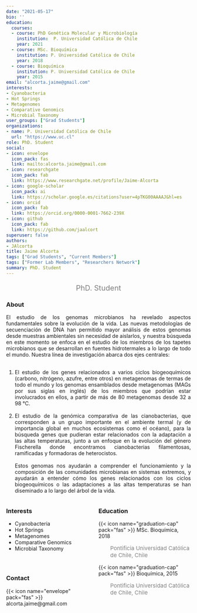```yaml
---
date: "2021-05-17"
bio: ''
education:
  courses:
  - course: PhD Genética Molecular y Microbiología 
    institution:  P. Universidad Católica de Chile
    year: 2021
  - course: MSc. Bioquímica
    institution: P. Universidad Católica de Chile
    year: 2018
  - course: Bioquímica
    institution: P. Universidad Católica de Chile
    year: 2015
email: "alcorta.jaime@gmail.com"
interests:
- Cyanobacteria
- Hot Springs 
- Metagenomes 
- Comparative Genomics 
- Microbial Taxonomy
user_groups: ["Grad Students"]
organizations:
- name: P. Universidad Católica de Chile
  url: "https://www.uc.cl"
role: PhD. Student
social:
- icon: envelope
  icon_pack: fas
  link: mailto:alcorta.jaime@gmail.com
- icon: researchgate
  icon_pack: fab
  link: https://www.researchgate.net/profile/Jaime-Alcorta
- icon: google-scholar
  icon_pack: ai
  link: https://scholar.google.es/citations?user=4pTKG00AAAAJ&hl=es
- icon: orcid
  icon_pack: fab
  link: https://orcid.org/0000-0001-7662-239X
- icon: github
  icon_pack: fab
  link: https://github.com/jaalcort
superuser: false
authors:
- JAlcorta
title: Jaime Alcorta
tags: ["Grad Students", "Current Members"]
tags: ["Former Lab Members", "Researchers Network"]
summary: PhD. Student
---
```

<p style="color:grey; font-size:20px; text-align:center;"> PhD. Student </p>

<div style="text-align:justify;">

<h3> About </h3>

El estudio de los genomas microbianos ha revelado aspectos fundamentales sobre la evolución de la vida. Las nuevas metodologías de secuenciación de DNA han permitido mayor análisis de estos genomas desde muestras ambientales sin necesidad de aislarlos, y nuestra búsqueda en este momento se enfoca en el estudio de los miembros de los tapetes microbianos que se desarrollan en fuentes hidrotermales a lo largo de todo el mundo. Nuestra línea de investigación abarca dos ejes centrales:<br><br>
1. El estudio de los genes relacionados a varios ciclos biogeoquímicos (carbono, nitrógeno, azufre, entre otros) en metagenomas de termas de todo el mundo y los genomas ensamblados desde metagenomas (MAGs por sus siglas en inglés) de los miembros que podrían estar involucrados en ellos, a partir de más de 80 metagenomas desde 32 a 98 °C. <br><br>  
2. El estudio de la genómica comparativa de las cianobacterias, que corresponden a un grupo importante en el ambiente termal (y de importancia global en muchos ecosistemas como el océano), para la búsqueda genes que pudieran estar relacionados con la adaptación a las altas temperaturas, junto a un enfoque en la evolución del género Fischerella donde encontramos cianobacterias filamentosas, ramificadas y formadoras de heterocistos.<br><br>
Estos genomas nos ayudarán a comprender el funcionamiento y la composición de las comunidades microbianas en sistemas extremos, y ayudarán a entender cómo los genes relacionados con los ciclos biogeoquímicos o las adaptaciones a las altas temperaturas se han diseminado a lo largo del árbol de la vida.<br>

</div>

<style>
.column-left{
  float: left;
  width: 50%;
  text-align: left;
}
.column-right{
  float: right;
  width: 50%;
  text-align: left;
}
</style>

<div class="column-left">

<h3> Interests </h3>

- Cyanobacteria
- Hot Springs 
- Metagenomes 
- Comparative Genomics 
- Microbial Taxonomy

<br><br>
</div>

<div class="column-right">

<h3> Education </h3>
{{< icon name="graduation-cap" pack="fas" >}} MSc. Bioquímica, 2018
<p style="color:grey; font-size:15px; padding-left:32px;"> Pontificia Universidad Católica de Chile, Chile  </p>
{{< icon name="graduation-cap" pack="fas" >}} Bioquímica, 2015
<p style="color:grey; font-size:15px; padding-left:32px;"> Pontificia Universidad Católica de Chile, Chile </p>

<br><br><br>
</div>

<h3> Contact </h3>
{{< icon name="envelope" pack="fas" >}} alcorta.jaime@gmail.com<br>
<a href="mailto:alcorta.jaime@gmail.com"><i class="fas fa-envelope"></i></a> &nbsp;
<a href="https://scholar.google.es/citations?user=4pTKG00AAAAJ&hl=es"><i class="ai ai-google-scholar-square ai"></i></a> &nbsp;
<a href="https://www.researchgate.net/profile/Jaime-Alcorta"><i class="fab fa-researchgate"></i></a> &nbsp;
<a href="https://orcid.org/0000-0001-7662-239X"><i class="fab fa-orcid"></i></a> &nbsp;
<a href="https://github.com/jaalcort"><i class="fab fa-github"></i></a><br>